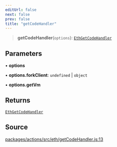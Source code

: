 ```yaml
---
editUrl: false
next: false
prev: false
title: "getCodeHandler"
---
```


> **getCodeHandler**(`options`): [`EthGetCodeHandler`](/reference/tevm/actions-types/type-aliases/ethgetcodehandler/)

## Parameters

• **options**

• **options.forkClient**: `undefined` \| `object`

• **options.getVm**

## Returns

[`EthGetCodeHandler`](/reference/tevm/actions-types/type-aliases/ethgetcodehandler/)

## Source

[packages/actions/src/eth/getCodeHandler.js:13](https://github.com/evmts/tevm-monorepo/blob/main/packages/actions/src/eth/getCodeHandler.js#L13)
